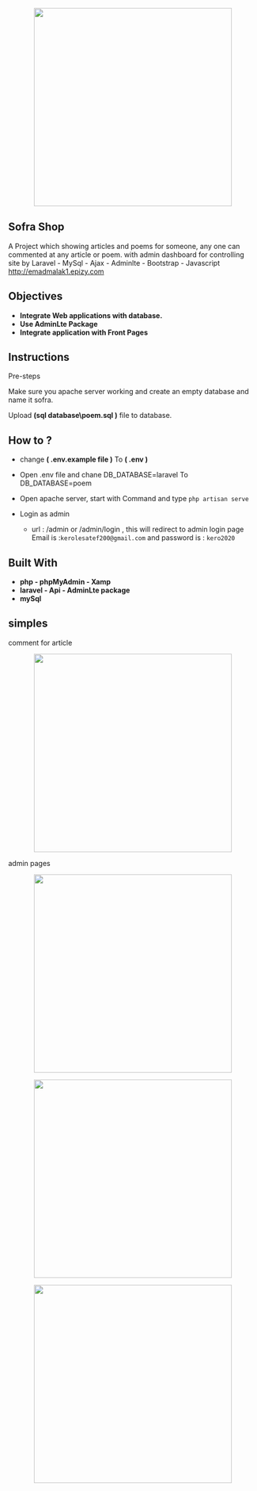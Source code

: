 <p align="center"><img src="https://user-images.githubusercontent.com/36054945/76452554-00766180-63da-11ea-8f5f-8827f227feef.png" width="400"></p>


## Sofra Shop

A Project which showing articles and poems for someone, any one can commented at any article or poem.  with  admin dashboard for controlling site
by Laravel  - MySql - Ajax - Adminlte - Bootstrap - Javascript
http://emadmalak1.epizy.com
## Objectives 

- **Integrate Web applications with database.**
- **Use AdminLte Package**
- **Integrate application with Front Pages**

## Instructions
 Pre-steps
 
  Make sure you apache server working and create an empty database and name it sofra.
  
  Upload **(sql database\poem.sql )** file to database.


## How to ?
- change **( .env.example file )** To  **( .env )**
- Open .env file and chane  DB_DATABASE=laravel  To DB_DATABASE=poem 
- Open apache server, start with Command and type `php artisan serve`




- Login as admin
  - url : /admin or /admin/login , this will redirect to admin login page 
  Email is :`kerolesatef200@gmail.com` and  password is : `kero2020`
                                                                                           

## Built With
- **php  - phpMyAdmin - Xamp**
- **laravel - Api - AdminLte package** 
- **mySql**

## simples
comment for article
<p align="center"><img src="https://user-images.githubusercontent.com/36054945/76452621-15eb8b80-63da-11ea-8e8d-bf94ba889e69.png" width="400"></p>
admin pages
<p align="center"><img src="https://user-images.githubusercontent.com/36054945/76451785-a45f0d80-63d8-11ea-9229-9c021f4971e9.png" width="400"></p>
<p align="center"><img src="https://user-images.githubusercontent.com/36054945/76451802-ac1eb200-63d8-11ea-80b8-66e3710b9026.png" width="400"></p>
<p align="center"><img src="https://user-images.githubusercontent.com/36054945/76451812-af19a280-63d8-11ea-836b-1efbf4d8c3e9.png" width="400"></p>
